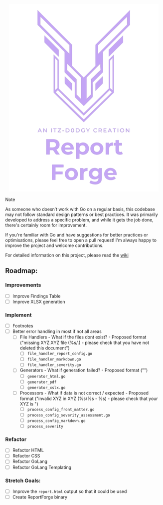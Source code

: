 <p align="center">
    <img src="engine/template/html/images/logo.png">
</p>

> [!Note]
> As someone who doesn’t work with Go on a regular basis, this codebase may not follow standard design patterns or best practices. 
> It was primarily developed to address a specific problem, and while it gets the job done, there's certainly room for improvement.
> 
> If you're familiar with Go and have suggestions for better practices or optimisations, please feel free to open a pull request! I'm always happy to improve the project and welcome contributions.

For detailed information on this project, please read the [wiki](https://github.com/itz-d0dgy-2nd/ReportForge/wiki)

## Roadmap:

### Improvements
- [ ] Improve Findings Table
- [ ] Improve XLSX generation 

### Implement
- [ ] Footnotes
- [ ] Better error handling in most if not all areas
    - [ ] File Handlers - What if the files dont exist? - Proposed format ("missing XYZ.XYZ file (%s/.) - please check that you have not deleted this document")
        - [ ] `file_handler_report_config.go`
        - [ ] `file_handler_markdown.go`
        - [ ] `file_handler_severity.go`
    - [ ] Generators - What if generation failed? - Proposed format ("")
        - [ ] `generator_html.go` 
        - [ ] `generator_pdf`
        - [ ] `generator_xslx.go`
    - [ ] Processors - What if data is not correct / expected - Proposed format ("invalid XYZ in XYZ (%s/%s - %s) - please check that your XYZ is ")
        - [ ] `process_config_front_matter.go`
        - [ ] `process_config_severity_assessment.go`
        - [ ] `process_config_markdown.go`
        - [ ] `process_severity`

### Refactor
- [ ] Refactor HTML
- [ ] Refactor CSS
- [ ] Refactor GoLang
- [ ] Refactor GoLang Templating

### Stretch Goals:
- [ ] Improve the `report.html` output so that it could be used
- [ ] Create ReportForge binary
